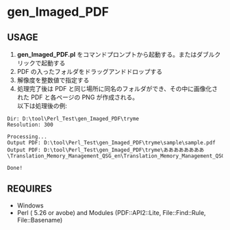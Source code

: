 # gen_Imaged_PDF

## USAGE

1. **gen_Imaged_PDF.pl** をコマンドプロンプトから起動する。またはダブルクリックで起動する
2. PDF の入ったフォルダをドラッグアンドドロップする
3. 解像度を整数値で指定する
4. 処理完了後は PDF と同じ場所に同名のフォルダができ、その中に画像化された PDF と各ページの PNG が作成される。  
   以下は処理後の例:

```
Dir: D:\tool\Perl_Test\gen_Imaged_PDF\tryme
Resolution: 300

Processing...
Output PDF: D:\tool\Perl_Test\gen_Imaged_PDF\tryme\sample\sample.pdf
Output PDF: D:\tool\Perl_Test\gen_Imaged_PDF\tryme\ああああああああ\Translation_Memory_Management_QSG_en\Translation_Memory_Management_QSG_en.pdf

Done!
```

## REQUIRES

- Windows
- Perl ( 5.26 or avobe) and Modules (PDF::API2::Lite, File::Find::Rule, File::Basename)
